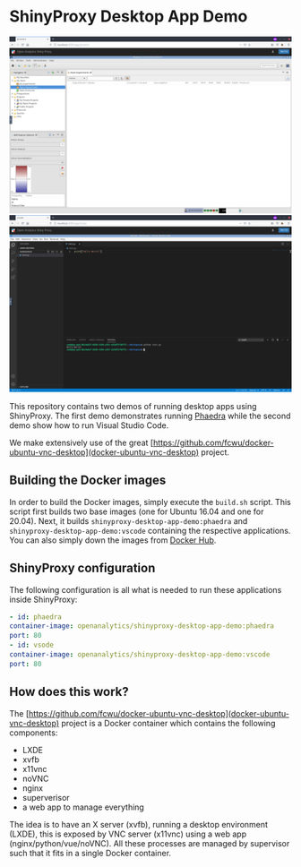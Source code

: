 # ShinyProxy Desktop App Demo


<p align="center">
	<img title="Phaedra" width="600px" src=".github/screenshots/phaedra.png"><br>
	<img title="VS Code" width="600px" src=".github/screenshots/vscode.png">
</p>



This repository contains two demos of running desktop apps using ShinyProxy.
The first demo demonstrates running [Phaedra](Phaedra.io) while the second demo show how to run Visual Studio Code.

We make extensively use of the great [https://github.com/fcwu/docker-ubuntu-vnc-desktop](docker-ubuntu-vnc-desktop) project.

## Building the Docker images

In order to build the Docker images, simply execute the `build.sh` script.
This script first builds two base images (one for Ubuntu 16.04 and one for 20.04).
Next, it builds `shinyproxy-desktop-app-demo:phaedra` and `shinyproxy-desktop-app-demo:vscode` containing the respective applications.
You can also simply down the images from [Docker Hub]().

## ShinyProxy configuration

The following configuration is all what is needed to run these applications inside ShinyProxy:

```yaml
- id: phaedra
container-image: openanalytics/shinyproxy-desktop-app-demo:phaedra
port: 80
- id: vsode
container-image: openanalytics/shinyproxy-desktop-app-demo:vscode
port: 80
```

## How does this work?

The [https://github.com/fcwu/docker-ubuntu-vnc-desktop](docker-ubuntu-vnc-desktop) project is a Docker container which contains the following components:

- LXDE
- xvfb
- x11vnc
- noVNC
- nginx
- superverisor
- a web app to manage everything

The idea is to have an X server (xvfb), running a desktop environment (LXDE), this is exposed by VNC server (x11vnc) using a web app (nginx/python/vue/noVNC).
All these processes are managed by supervisor such that it fits in a single Docker container.
